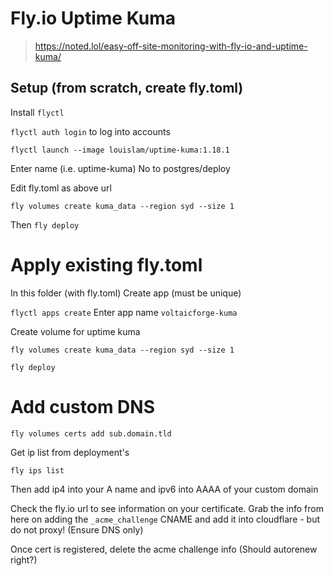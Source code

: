 # Fly.io Uptime Kuma

> https://noted.lol/easy-off-site-monitoring-with-fly-io-and-uptime-kuma/

## Setup (from scratch, create fly.toml)

Install `flyctl`

`flyctl auth login`
to log into accounts

`flyctl launch --image louislam/uptime-kuma:1.18.1`

Enter name (i.e. uptime-kuma)
No to postgres/deploy

Edit fly.toml as above url

```fly volumes create kuma_data --region syd --size 1```

Then `fly deploy`

# Apply existing fly.toml

In this folder (with fly.toml)
Create app (must be unique)

`flyctl apps create`
Enter app name `voltaicforge-kuma`

Create volume for uptime kuma

`fly volumes create kuma_data --region syd --size 1`

`fly deploy`


# Add custom DNS

`fly volumes certs add sub.domain.tld`

Get ip list from  deployment's

`fly ips list`

Then add ip4 into your A name and ipv6 into AAAA of your custom domain

Check the fly.io url to see information on your certificate.  Grab the info from here on adding the `_acme_challenge` CNAME and add it into cloudflare - but do not proxy! (Ensure DNS only)

Once cert is registered, delete the acme challenge info (Should autorenew right?)
